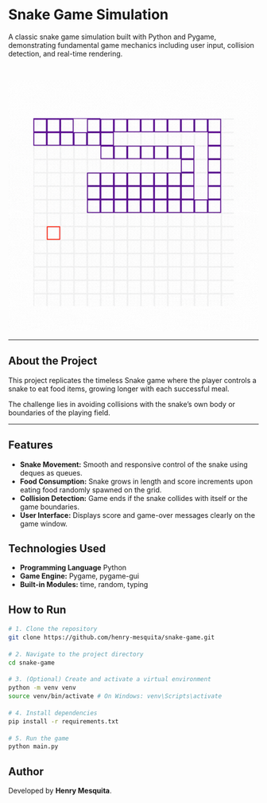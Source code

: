# Snake Game Simulation

A classic snake game simulation built with Python and Pygame, demonstrating fundamental game mechanics including user input, collision detection, and real-time rendering.

<br>

![GIF of Snake Game Simulation](viz/video.gif)

---

## About the Project

This project replicates the timeless Snake game where the player controls a snake to eat food items, growing longer with each successful meal.

The challenge lies in avoiding collisions with the snake’s own body or boundaries of the playing field.

---

## Features

- **Snake Movement:** Smooth and responsive control of the snake using deques as queues.
- **Food Consumption:** Snake grows in length and score increments upon eating food randomly spawned on the grid.
- **Collision Detection:** Game ends if the snake collides with itself or the game boundaries.
- **User Interface:** Displays score and game-over messages clearly on the game window.

## Technologies Used
- **Programming Language** Python
- **Game Engine:** Pygame, pygame-gui
- **Built-in Modules:** time, random, typing

## How to Run
```bash
# 1. Clone the repository
git clone https://github.com/henry-mesquita/snake-game.git

# 2. Navigate to the project directory
cd snake-game

# 3. (Optional) Create and activate a virtual environment
python -m venv venv
source venv/bin/activate # On Windows: venv\Scripts\activate

# 4. Install dependencies
pip install -r requirements.txt

# 5. Run the game
python main.py
```

## Author

Developed by **Henry Mesquita**.
